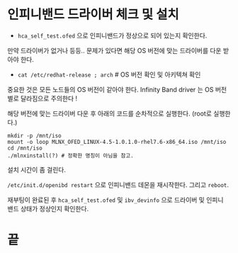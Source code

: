# 인피니밴드 드라이버 체크 및 설치

* `hca_self_test.ofed` 으로 인피니밴드가 정상으로 되어 있는지 확인한다.

만약 드라이버가 없거나 등등.. 문제가 있다면 해당 OS 버전에 맞는 드라이버를 다운 받아야 한다.

* `cat /etc/redhat-release ; arch` # OS 버전 확인 및 아키텍쳐 확인

중요한 것은 모든 노드들의 OS 버전이 같아야 한다. Infinity Band driver 는 OS 버전별로 달라짐으로 주의한다 !

해당 버전에 맞는 드라이버 다운 후 아래의 코드를 순차적으로 실행한다. (root로 실행한다.)
```
mkdir -p /mnt/iso
mount -o loop MLNX_OFED_LINUX-4.5-1.0.1.0-rhel7.6-x86_64.iso /mnt/iso
cd /mnt/iso
./mlnxinstall(?) # 정확한 명칭이 아님을 참고.
```

설치 시간이 좀 걸린다.

`/etc/init.d/openibd restart` 으로 인피니밴드 데몬을 재시작한다. 그리고 `reboot`.

재부팅이 완료된 후 `hca_self_test.ofed` 및 `ibv_devinfo` 으로 드라이버 및 인피니 밴드 상태가 정상인지 확인한다.

# 끝
